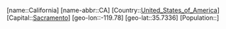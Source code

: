 ﻿---
location: [35.7336,-119.78]
type: State
tags:
- geo/State


SpocWebEntityId: 36031
isDeleted: false
confidential: public

---
[name::California]
[name-abbr::CA]
[Country::[United_States_of_America](geo/Continent/North-America/United_States_of_America.md)]
[Capital::[Sacramento](geo/Continent/North-America/United_States_of_America/California/Sacramento.md)]
[geo-lon::-119.78]
[geo-lat::35.7336]
[Population::]

